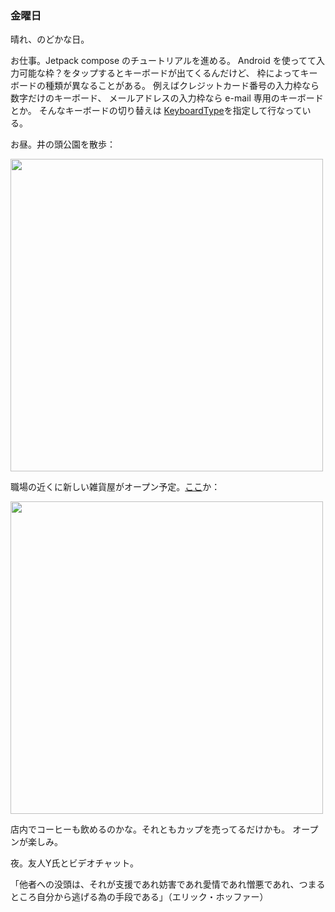 ### 金曜日

晴れ、のどかな日。

お仕事。Jetpack compose のチュートリアルを進める。
Android を使ってて入力可能な枠？をタップするとキーボードが出てくるんだけど、
枠によってキーボードの種類が異なることがある。
例えばクレジットカード番号の入力枠なら数字だけのキーボード、
メールアドレスの入力枠なら e-mail 専用のキーボードとか。
そんなキーボードの切り替えは [KeyboardType](https://developer.android.com/reference/kotlin/androidx/compose/ui/text/input/KeyboardType)を指定して行なっている。

お昼。井の頭公園を散歩：

<img src="https://i.imgur.com/b8u7JV6.jpeg" width="500">

職場の近くに新しい雑貨屋がオープン予定。[ここ](https://stayful.jp/)か：

<img src="https://i.imgur.com/DtWzhlt.jpeg" width="500">

店内でコーヒーも飲めるのかな。それともカップを売ってるだけかも。
オープンが楽しみ。

夜。友人Y氏とビデオチャット。

「他者への没頭は、それが支援であれ妨害であれ愛情であれ憎悪であれ、つまるところ自分から逃げる為の手段である」（エリック・ホッファー）
